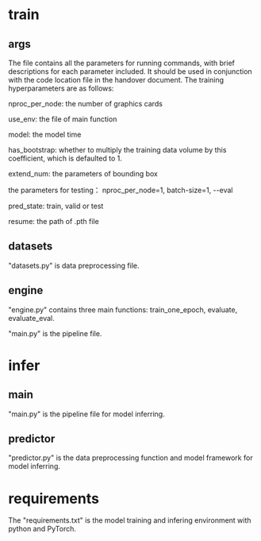 # train

## args

The file contains all the parameters for running commands, with brief descriptions for each parameter included. It should be used in conjunction with the code location file in the handover document. The training hyperparameters are as follows:

nproc_per_node:  the number of graphics cards

use_env: the file of main function 

model: the model time

has_bootstrap: whether to multiply the training data volume by this coefficient, which is defaulted to 1.

extend_num: the parameters of bounding box

the parameters for testing： nproc_per_node=1, batch-size=1, --eval

pred_state: train, valid or test  

resume: the path of .pth file

## datasets

"datasets.py" is data preprocessing file.

## engine

"engine.py" contains three main functions: train_one_epoch, evaluate, evaluate_eval.

"main.py" is the pipeline file.

# infer

## main

"main.py" is the pipeline file for model inferring.

## predictor

"predictor.py" is the data preprocessing function and model framework for model inferring.

# requirements

The "requirements.txt" is the model training and infering environment with python and PyTorch.

